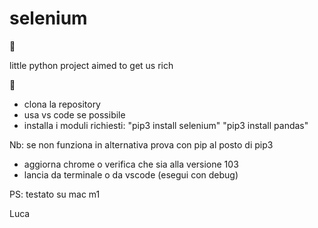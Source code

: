 # selenium

🤑

little python project aimed to get us rich 

🤑


- clona la repository
- usa vs code se possibile
- installa i moduli richiesti:
  "pip3 install selenium" 
  "pip3 install pandas"

Nb: se non funziona in alternativa prova con pip al posto di pip3
- aggiorna chrome o verifica che sia alla versione 103
- lancia da terminale o da vscode (esegui con debug)


PS: testato su mac m1

Luca


